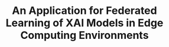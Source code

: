 ---
layout: page
sigla: FUZZ-IEEE 2023
venue: International Conference on Fuzzy Systems
title: An Application for Federated Learning of XAI Models in Edge Computing Environments
data: 13-17 August 2023
img: /assets/img/fuzzieee2023.png
importance: "2023-08-15"
location: Incheon, South Korea
category: contributed talks
latitude: 37.456257
longitude: 126.705208
---